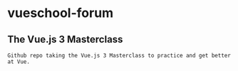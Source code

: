 # vueschool-forum

## The Vue.js 3 Masterclass
```
Github repo taking the Vue.js 3 Masterclass to practice and get better at Vue.
